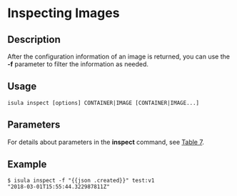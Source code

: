 # Inspecting Images<a name="EN-US_TOPIC_0184808134"></a>

## Description<a name="en-us_topic_0183111397_section15141105818"></a>

After the configuration information of an image is returned, you can use the  **-f**  parameter to filter the information as needed.

## Usage<a name="en-us_topic_0183111397_section1485216151011"></a>

```
isula inspect [options] CONTAINER|IMAGE [CONTAINER|IMAGE...]
```

## Parameters<a name="en-us_topic_0183111397_section03005271815"></a>

For details about parameters in the  **inspect**  command, see  [Table 7](command-line-parameters.md#en-us_topic_0189976507_table73237211516).

## Example<a name="en-us_topic_0183111397_section10782439315"></a>

```
$ isula inspect -f "{{json .created}}" test:v1
"2018-03-01T15:55:44.322987811Z"
```

